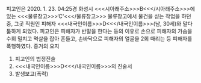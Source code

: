 피고인은 2020. 1. 23. 04:25경 화성시 <<<시아래주소>>>B<<</시아래주소>>>에 있는 <<<물류창고>>>‘C'<<</물류창고>>> 물류창고에서 물건을 싣는 작업을 하던 중, 그곳 직원인 피해자 <<<내국인이름>>>D<<</내국인이름>>>(남, 30세)와 말다툼하게 되었다.
피고인은 피해자가 반말을 한다는 등의 이유로 손으로 피해자의 가슴을 수회 밀치고 멱살을 잡아 흔들고, 손바닥으로 피해자의 얼굴을 2회 때리는 등 피해자를 폭행하였다. 증거의 요지
1. 피고인의 법정진술
1. <<<내국인이름>>>D<<</내국인이름>>>의 진술서
1. 발생보고(폭력)